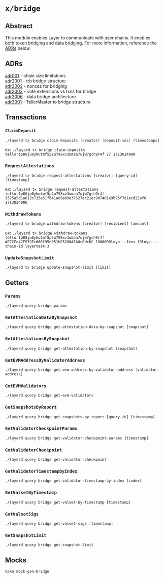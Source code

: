 # `x/bridge`

## Abstract

This module enables Layer to communicate with user chains. It enables both token bridging and data bridging. For more information, reference the [ADRs](#adrs) below.

## ADRs

[adr001](https://github.com/tellor-io/Layer/blob/main/docs/adr/adr001.md) - chain size limitations  
[adr2001](https://github.com/tellor-io/Layer/blob/main/docs/adr/adr2001.md) - trb bridge structure  
[adr2002](https://github.com/tellor-io/Layer/blob/main/docs/adr/adr2002.md) - nonces for bridging  
[adr2003](https://github.com/tellor-io/Layer/blob/main/docs/adr/adr2003.md) - vote extensions vs txns for bridge  
[adr2006](https://github.com/tellor-io/Layer/blob/main/docs/adr/adr2006.md) - data bridge architecture  
[adr3001](https://github.com/tellor-io/Layer/blob/main/docs/adr/adr3001.md) - TellorMaster to bridge structure

## Transactions

### `ClaimDeposit`  
`./layerd tx bridge claim-deposits [creator] [deposit-ids] [timestamps]`

ex: `./layerd tx bridge claim-deposits tellor1p88ju0yhutmf5p2u798xv3umaa7ujw7gch9r4f 27 1713024000`

### `RequestAttestations`
`./layerd tx bridge request-attestations [creator] [query-id] [timestamp]`

ex: `./layerd tx bridge request-attestations tellor1p88ju0yhutmf5p2u798xv3umaa7ujw7gch9r4f 3375a5d1a012c725a51f641a86a09e37627ec21ec907401e9b95f7d1ecd22af6 1713024000`

### `WithdrawTokens`
`./layerd tx bridge withdraw-tokens [creator] [recipient] [amount]`

ex: `./layerd tx bridge withdraw-tokens tellor1p88ju0yhutmf5p2u798xv3umaa7ujw7gch9r4f AE7CFe4CF579Ec060f95d951bD5260A5A8c0dcDC 1000000loya --fees 10loya --chain-id layertest-3`

### `UpdateSnapshotLimit`
`./layerd tx bridge update-snapshot-limit [limit]`

## Getters

### `Params`
`./layerd query bridge params`

### `GetAttestationDataBySnapshot`
`./layerd query bridge get-attestation-data-by-snapshot [snapshot]`

### `GetAttestationsBySnapshot`
`./layerd query bridge get-attestation-by-snapshot [snapshot]`

### `GetEVMAddressByValidatorAddress`
`./layerd query bridge get-evm-address-by-validator-address [validator-address]`

### `GetEVMValidators`
`./layerd query bridge get-evm-validators`

### `GetSnapshotsByReport`
`./layerd query bridge get-snapshots-by-report [query-id] [timestamp]`

### `GetValidatorCheckpointParams`
`./layerd query bridge get-validator-checkpoint-params [timestamp]`

### `GetValidatorCheckpoint`
`./layerd query bridge get-validator-checkpoint`

### `GetValidatorTimestampByIndex`
`./layerd query bridge get-validator-timestamp-by-index [index]`

### `GetValsetByTimestamp`
`./layerd query bridge get-valset-by-timestamp [timestamp]`

### `GetValsetSigs`
`./layerd query bridge get-valset-sigs [timestamp]`

### `GetSnapshotLimit`
`./layerd query bridge get-snapshot-limit`

## Mocks

`make mock-gen-bridge`